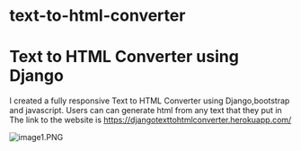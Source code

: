 # text-to-html-converter
# Text to HTML Converter using Django
I created a fully responsive Text to HTML Converter using Django,bootstrap and javascript. 
Users can can generate html from any text that they put in
The link to the website is https://djangotexttohtmlconverter.herokuapp.com/






![image1.PNG](https://github.com/Tim1119/text-to-html-converter/blob/master/images/image1.PNG?raw=true)


